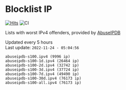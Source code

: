 # Blocklist IP

[![Hits](https://hits.seeyoufarm.com/api/count/incr/badge.svg?url=https%3A%2F%2Fgithub.com%2Fborestad%2Fblocklist-ip%2F&count_bg=%2379C83D&title_bg=%23555555&icon=&icon_color=%23E7E7E7&title=hits&edge_flat=false)](https://hits.seeyoufarm.com)  ![CI](https://img.shields.io/github/workflow/status/borestad/blocklist-ip/CI?style=flat-square)

Lists with worst IPv4 offenders, provided by [AbuseIPDB](https://www.abuseipdb.com/)

<!-- FOOTER-PLACEHOLDER -->
Updated every 5 hours<br>
Last update: `2022-11-24 - 05:04:56`
```
abuseipdb-s100.ipv4 (9996 ip)
abuseipdb-s100-1d.ipv4 (26464 ip)
abuseipdb-s100-2d.ipv4 (32742 ip)
abuseipdb-s100-3d.ipv4 (37724 ip)
abuseipdb-s100-7d.ipv4 (49490 ip)
abuseipdb-s100-30d.ipv4 (76173 ip)
abuseipdb-s100-all.ipv4 (76173 ip)
```

